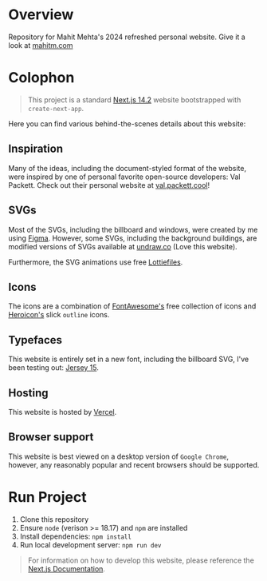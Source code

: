 # Overview

Repository for Mahit Mehta's 2024 refreshed personal website. Give it a look at [mahitm.com](https://mahitm.com)

# Colophon

>This project is a standard [Next.js 14.2](https://nextjs.org/docs) website bootstrapped with `create-next-app`. 

Here you can find various behind-the-scenes details about this website:

## Inspiration

Many of the ideas, including the document-styled format of the website, were inspired by one of personal favorite open-source developers: Val Packett. Check out their personal website at [val.packett.cool](https://val.packett.cool/)!

## SVGs

Most of the SVGs, including the billboard and windows, were created by me using [Figma](https://figma.com). However, some SVGs, including the background buildings, are modified versions of SVGs available at [undraw.co](https://undraw.co) (Love this website). 

Furthermore, the SVG animations use free [Lottiefiles](https://lottiefiles.com/).

## Icons

The icons are a combination of [FontAwesome's](https://fontawesome.com/) free collection of icons and [Heroicon's](https://heroicons.com/) slick `outline` icons.

## Typefaces

This website is entirely set in a new font, including the billboard SVG, I've been testing out: [Jersey 15](https://fonts.google.com/specimen/Jersey+15).

## Hosting

This website is hosted by [Vercel](vercel.app).

## Browser support

This website is best viewed on a desktop version of `Google Chrome`, however, any reasonably popular and recent browsers should be supported.

# Run Project

1. Clone this repository
2. Ensure `node` (verison >= 18.17) and `npm` are installed
3. Install dependencies: `npm install`
4. Run local development server: `npm run dev`

> For information on how to develop this website, please reference the  [Next.js Documentation](https://nextjs.org/docs).
